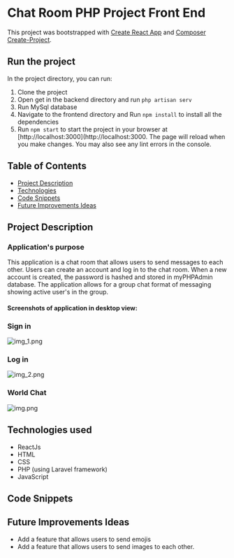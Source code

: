 # Chat Room PHP Project Front End

This project was bootstrapped with [Create React App](https://github.com/facebook/create-react-app) and [Composer Create-Project](https://laravel.com/docs/10.x/installation).

## Run the project

In the project directory, you can run:

1. Clone the project
2. Open get in the backend directory and run `php artisan serv`
3. Run MySql database
4. Navigate to the frontend directory and Run `npm install` to install all the dependencies
5. Run `npm start` to start the project in your browser at [http://localhost:3000](http://localhost:3000. The page will reload when you make changes. You may also see any lint errors in the console.

## Table of Contents
- [Project Description](#project-description)
- [Technologies](#technologies)
- [Code Snippets](#axios)
- [Future Improvements Ideas](#improvements)

<a name="project-description"></a>
## Project Description

### Application's purpose
This application is a chat room that allows users to send messages to each other. Users can create an account and log in to the chat room. When a new account is created, the password is hashed and stored in myPHPAdmin database. The application allows for a group chat format of messaging showing active user's in the group.
#### Screenshots of application in desktop view:
### Sign in
![img_1.png](img_1.png)
### Log in
![img_2.png](img_2.png)

### World Chat
![img.png](img.png)
<a name="technologies"></a>
## Technologies used
- ReactJs
- HTML
- CSS
- PHP (using Laravel framework)
- JavaScript

<a name="axios"></a>
## Code Snippets

<a name="improvements"></a>
## Future Improvements Ideas
- Add a feature that allows users to send emojis
- Add a feature that allows users to send images to each other.
